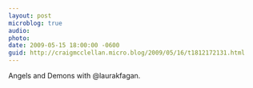 ```yaml
---
layout: post
microblog: true
audio: 
photo: 
date: 2009-05-15 18:00:00 -0600
guid: http://craigmcclellan.micro.blog/2009/05/16/t1812172131.html
---
```

Angels and Demons with @laurakfagan.
